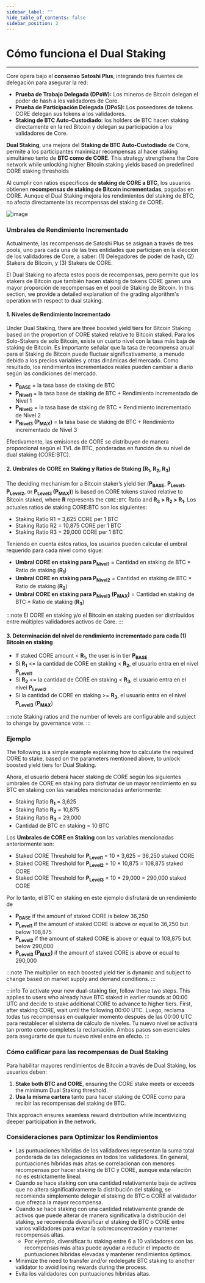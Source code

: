 ```yaml
---
sidebar_label: ""
hide_table_of_contents: false
sidebar_position: 2
---
```


# Cómo funciona el Dual Staking

---

Core opera bajo el **consenso Satoshi Plus**, integrando tres fuentes de delegación para asegurar la red:

- **Prueba de Trabajo Delegada (DPoW):** Los mineros de Bitcoin delegan el poder de hash a los validadores de Core.
- **Prueba de Participación Delegada (DPoS):** Los poseedores de tokens CORE delegan sus tokens a los validadores.
- **Staking de BTC Auto-Custodiado:** los holders de BTC hacen staking directamente en la red Bitcoin y delegan su participación a los validadores de Core.

**Dual Staking**, una mejora del **Staking de BTC Auto-Custodiado** de Core, permite a los participantes maximizar recompensas al hacer staking simultáneo tanto de **BTC como de CORE**. This strategy strengthens the Core network while unlocking higher Bitcoin staking yields based on predefined CORE staking thresholds

Al cumplir con ratios específicos de **staking de CORE a BTC**, los usuarios obtienen **recompensas de staking de Bitcoin incrementadas**, pagadas en CORE. Aunque el Dual Staking mejora los rendimientos del staking de BTC, no afecta directamente las recompensas del staking de CORE.

![image](../../static/img/dual-staking/dual-staking-tiers.png)

### Umbrales de Rendimiento Incrementado

Actualmente, las recompensas de Satoshi Plus se asignan a través de tres pools, uno para cada una de las tres entidades que participan en la elección de los validadores de Core, a saber: (1) Delegadores de poder de hash, (2) Stakers de Bitcoin, y (3) Stakers de CORE.

El Dual Staking no afecta estos pools de recompensas, pero permite que los stakers de Bitcoin que también hacen staking de tokens CORE ganen una mayor proporción de recompensas en el pool de Staking de Bitcoin. In this section, we provide a detailed explanation of the grading algorithm's operation with respect to dual staking.

#### 1. **Niveles de Rendimiento Incrementado**

Under Dual Staking, there are three boosted yield tiers for Bitcoin Staking based on the proportion of CORE staked relative to Bitcoin staked. Para los Solo-Stakers de solo Bitcoin, existe un cuarto nivel con la tasa más baja de staking de Bitcoin. Es importante señalar que la tasa de recompensa anual para el Staking de Bitcoin puede fluctuar significativamente, a menudo debido a los precios variables y otras dinámicas del mercado. Como resultado, los rendimientos incrementados reales pueden cambiar a diario según las condiciones del mercado.

- **P<sub>BASE</sub>** \= la tasa base de staking de BTC
- **P<sub>Nivel1</sub>** \= la tasa base de staking de BTC \+ Rendimiento incrementado de Nivel 1
- **P<sub>Nivel2</sub>** \= la tasa base de staking de BTC \+ Rendimiento incrementado de Nivel 2
- **P<sub>Nivel3</sub> (P<sub>MAX</sub>)** \= la tasa base de staking de BTC \+ Rendimiento incrementado de Nivel 3

Efectivamente, las emisiones de CORE se distribuyen de manera proporcional según el TVL de BTC, ponderadas en función de su nivel de dual staking (CORE:BTC).

#### 2. **Umbrales de CORE en Staking y Ratios de Staking (R<sub>1</sub>, R<sub>2</sub>, R<sub>3</sub>)**

The deciding mechanism for a Bitcoin staker’s yield tier (**P<sub>BASE</sub>**, **P<sub>Level1</sub>**, **P<sub>Level2</sub>**, or **P<sub>Level3</sub> (P<sub>MAX</sub>)**) is based on CORE tokens staked relative to Bitcoin staked, where **R** represents the `CORE:BTC` Ratio and **R<sub>3</sub> \> R<sub>2</sub> \> R<sub>1</sub>**. Los actuales ratios de staking CORE:BTC son los siguientes:

- Staking Ratio R1 \= 3,625 CORE per 1 BTC
- Staking Ratio R2 \= 10,875 CORE per 1 BTC
- Staking Ratio R3 \= 29,000 CORE per 1 BTC

Teniendo en cuenta estos ratios, los usuarios pueden calcular el umbral requerido para cada nivel como sigue:

- **Umbral CORE en staking para P<sub>Nivel1</sub>** \= Cantidad en staking de BTC \* Ratio de staking (**R<sub>1</sub>**)
- **Umbral CORE en staking para P<sub>Nivel2</sub>** \= Cantidad en staking de BTC \* Ratio de staking (**R<sub>2</sub>**)
- **Umbral CORE en staking para P<sub>Nivel3</sub> (P<sub>MAX</sub>)** \= Cantidad en staking de BTC \* Ratio de staking (**R<sub>3</sub>**)

:::note
El CORE en staking y/o el Bitcoin en staking pueden ser distribuidos entre múltiples validadores activos de Core.
:::

#### 3. **Determinación del nivel de rendimiento incrementado para cada (1) Bitcoin en staking**

- If staked CORE amount \< **R<sub>1</sub>**, the user is in tier **P<sub>BASE</sub>**
- Si **R<sub>1</sub>** \<= la cantidad de CORE en staking \< **R<sub>2</sub>**, el usuario entra en el nivel **P<sub>Level1</sub>**
- Si **R<sub>2</sub>** \<= la cantidad de CORE en staking \< **R<sub>3</sub>**, el usuario entra en el nivel **P<sub>Level2</sub>**
- Si la cantidad de CORE en staking \>= **R<sub>3</sub>**, el usuario entra en el nivel **P<sub>Level3</sub>** (**P<sub>MAX</sub>**)

:::note
Staking ratios and the number of levels are configurable and subject to change by governance vote.
:::

### Ejemplo

The following is a simple example explaining how to calculate the required CORE to stake, based on the parameters mentioned above, to unlock boosted yield tiers for Dual Staking.

Ahora, el usuario deberá hacer staking de CORE según los siguientes umbrales de CORE en staking para disfrutar de un mayor rendimiento en su BTC en staking con las variables mencionadas anteriormente:

- Staking Ratio **R<sub>1</sub>** \= 3,625
- Staking Ratio **R<sub>2</sub>** \= 10,875
- Staking Ratio **R<sub>3</sub>** \= 29,000
- Cantidad de BTC en staking \= 10 BTC

Los **Umbrales de CORE en Staking** con las variables mencionadas anteriormente son:

- Staked CORE Threshold for **P<sub>Level1</sub>** \= 10 \* 3,625 \= 36,250 staked CORE
- Staked CORE Threshold for **P<sub>Level2</sub>** \= 10 \* 10,875 \= 108,875 staked CORE
- Staked CORE Threshold for **P<sub>Level3</sub>** \= 10 \* 29,000 \= 290,000 staked CORE

Por lo tanto, el BTC en staking en este ejemplo disfrutará de un rendimiento de

- **P<sub>BASE</sub>** if the amount of staked CORE is below 36,250
- **P<sub>Level1</sub>** if the amount of staked CORE is above or equal to 36,250 but below 108,875
- **P<sub>Level2</sub>** if the amount of staked CORE is above or equal to 108,875 but below 290,000
- **P<sub>Level3</sub> (P<sub>MAX</sub>)** if the amount of staked CORE is above or equal to 290,000

:::note
The multiplier on each boosted yield tier is dynamic and subject to change based on market supply and demand conditions.
:::

:::info
To activate your new dual-staking tier, follow these two steps. This applies to users who already have BTC staked in earlier rounds at 00:00 UTC and decide to stake additional CORE to advance to higher tiers. First, after staking CORE, wait until the following 00:00 UTC. Luego, reclama todas tus recompensas en cualquier momento después de las 00:00 UTC para restablecer el sistema de cálculo de niveles. Tu nuevo nivel se activará tan pronto como completes la reclamación. Ambos pasos son esenciales para asegurarte de que tu nuevo nivel entre en efecto.
:::

### Cómo calificar para las recompensas de Dual Staking

Para habilitar mayores rendimientos de Bitcoin a través de Dual Staking, los usuarios deben:

1. **Stake both BTC and CORE**, ensuring the CORE stake meets or exceeds the minimum Dual Staking threshold.
2. **Usa la misma cartera** tanto para hacer staking de CORE como para recibir las recompensas del staking de BTC.

This approach ensures seamless reward distribution while incentivizing deeper participation in the network.

### Consideraciones para Optimizar los Rendimientos

- Las puntuaciones híbridas de los validadores representan la suma total ponderada de las delegaciones en todos los validadores. En general, puntuaciones híbridas más altas se correlacionan con menores recompensas por hacer staking de BTC y CORE, aunque esta relación no es estrictamente lineal.
- Cuando se hace staking con una cantidad relativamente baja de activos que no altera significativamente la distribución del staking, se recomienda simplemente delegar el staking de BTC o CORE al validador que ofrezca la mayor recompensa.
- Cuando se hace staking con una cantidad relativamente grande de activos que puede alterar de manera significativa la distribución del staking, se recomienda diversificar el staking de BTC o CORE entre varios validadores para evitar la sobreconcentración y mantener recompensas altas.
  - Por ejemplo, diversificar tu staking entre 6 a 10 validadores con las recompensas más altas puede ayudar a reducir el impacto de puntuaciones híbridas elevadas y mantener rendimientos óptimos.
- Minimize the need to transfer and/or redelegate BTC staking to another validator to avoid losing rewards during the process.
- Evita los validadores con puntuaciones híbridas altas.

